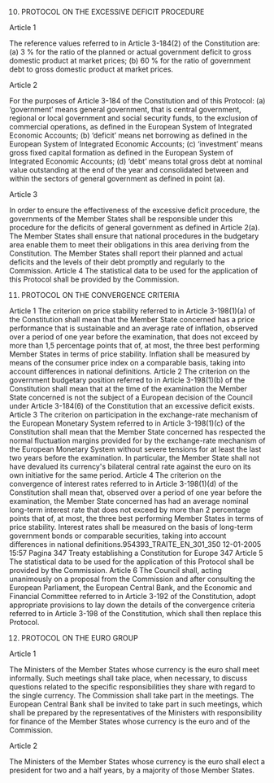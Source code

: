 10. PROTOCOL ON THE EXCESSIVE DEFICIT PROCEDURE

<!-- THE HIGH CONTRACTING PARTIES,
DESIRING to lay down the details of the excessive deficit procedure referred to in Article 3–184 of the Constitution,
HAVE AGREED upon the following provisions, which shall be annexed to the Treaty establishing a Constitution for
Europe: -->

Article 1

The reference values referred to in Article 3-184(2) of the Constitution are:
(a) 3 % for the ratio of the planned or actual government deficit to gross domestic product at market
prices;
(b) 60 % for the ratio of government debt to gross domestic product at market prices.

Article 2

For the purposes of Article 3-184 of the Constitution and of this Protocol:
(a) ‘government’ means general government, that is central government, regional or local
government and social security funds, to the exclusion of commercial operations, as defined
in the European System of Integrated Economic Accounts;
(b) ‘deficit’ means net borrowing as defined in the European System of Integrated Economic
Accounts;
(c) ‘investment’ means gross fixed capital formation as defined in the European System of Integrated
Economic Accounts;
(d) ‘debt’ means total gross debt at nominal value outstanding at the end of the year and consolidated
between and within the sectors of general government as defined in point (a).

Article 3

In order to ensure the effectiveness of the excessive deficit procedure, the governments of the
Member States shall be responsible under this procedure for the deficits of general government as
defined in Article 2(a). The Member States shall ensure that national procedures in the budgetary area
enable them to meet their obligations in this area deriving from the Constitution. The Member States
shall report their planned and actual deficits and the levels of their debt promptly and regularly to the
Commission.
Article 4
The statistical data to be used for the application of this Protocol shall be provided by the
Commission.

11. PROTOCOL ON THE CONVERGENCE CRITERIA

<!-- THE HIGH CONTRACTING PARTIES,
DESIRING to lay down the details of the convergence criteria which shall guide the Union in taking decisions referred to
in Article 3-198 of the Constitution to end the derogations of those Member States with a derogation,
HAVE AGREED upon the following provisions, which shall be annexed to the Treaty establishing a Constitution for
Europe: -->

Article 1
The criterion on price stability referred to in Article 3-198(1)(a) of the Constitution shall mean that
the Member State concerned has a price performance that is sustainable and an average rate of
inflation, observed over a period of one year before the examination, that does not exceed by more
than 1,5 percentage points that of, at most, the three best performing Member States in terms of
price stability. Inflation shall be measured by means of the consumer price index on a comparable
basis, taking into account differences in national definitions.
Article 2
The criterion on the government budgetary position referred to in Article 3-198(1)(b) of the
Constitution shall mean that at the time of the examination the Member State concerned is not the
subject of a European decision of the Council under Article 3-184(6) of the Constitution that an
excessive deficit exists.
Article 3
The criterion on participation in the exchange-rate mechanism of the European Monetary System
referred to in Article 3-198(1)(c) of the Constitution shall mean that the Member State concerned
has respected the normal fluctuation margins provided for by the exchange-rate mechanism of the
European Monetary System without severe tensions for at least the last two years before the
examination. In particular, the Member State shall not have devalued its currency's bilateral central
rate against the euro on its own initiative for the same period.
Article 4
The criterion on the convergence of interest rates referred to in Article 3-198(1)(d) of the
Constitution shall mean that, observed over a period of one year before the examination, the Member
State concerned has had an average nominal long-term interest rate that does not exceed by more
than 2 percentage points that of, at most, the three best performing Member States in terms of price
stability. Interest rates shall be measured on the basis of long-term government bonds or comparable
securities, taking into account differences in national definitions.954393_TRAITE_EN_301_350
12-01-2005
15:57
Pagina 347
Treaty establishing a Constitution for Europe
347
Article 5
The statistical data to be used for the application of this Protocol shall be provided by the
Commission.
Article 6
The Council shall, acting unanimously on a proposal from the Commission and after consulting the
European Parliament, the European Central Bank, and the Economic and Financial Committee
referred to in Article 3-192 of the Constitution, adopt appropriate provisions to lay down the details
of the convergence criteria referred to in Article 3-198 of the Constitution, which shall then replace
this Protocol.


12. PROTOCOL ON THE EURO GROUP

<!-- THE HIGH CONTRACTING PARTIES,
DESIRING to promote conditions for stronger economic growth in the European Union and, to that end, to develop
ever‑closer coordination of economic policies within the euro area,
CONSCIOUS of the need to lay down special provisions for enhanced dialogue between the Member States whose
currency is the euro, pending the euro becoming the currency of all Member States of the Union,
HAVE AGREED upon the following provisions, which are annexed to the Treaty establishing a Constitution for Europe: -->

Article 1

The Ministers of the Member States whose currency is the euro shall meet informally. Such meetings
shall take place, when necessary, to discuss questions related to the specific responsibilities they share
with regard to the single currency. The Commission shall take part in the meetings. The
European Central Bank shall be invited to take part in such meetings, which shall be prepared by the
representatives of the Ministers with responsibility for finance of the Member States whose currency
is the euro and of the Commission.

Article 2

The Ministers of the Member States whose currency is the euro shall elect a president for two and a
half years, by a majority of those Member States.
